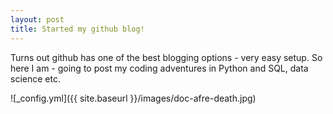 ```yaml
---
layout: post
title: Started my github blog!
---
```

Turns out github has one of the best blogging options - very easy setup.
So here I am - going to post my coding adventures in Python and SQL, data science etc.

![_config.yml]({{ site.baseurl }}/images/doc-afre-death.jpg)

